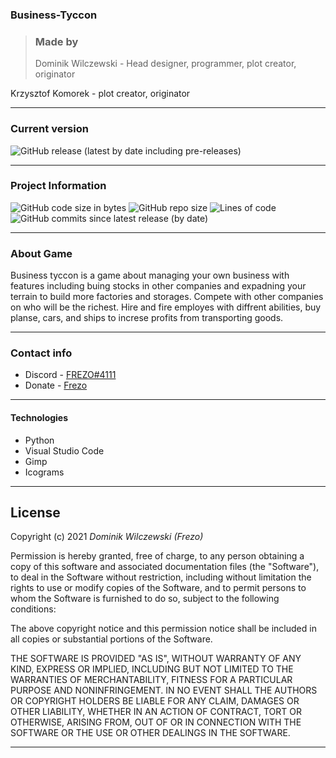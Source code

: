 ### Business-Tyccon

> ### Made by 
> Dominik Wilczewski - Head designer, programmer, plot creator, originator

Krzysztof Komorek - plot creator, originator

---

### Current version

<img alt="GitHub release (latest by date including pre-releases)" src="https://img.shields.io/github/v/release/Frezo23/Business-Tyccon?include_prereleases&style=for-the-badge">

---

### Project Information

<img alt="GitHub code size in bytes" src="https://img.shields.io/github/languages/code-size/Frezo23/Business-Tyccon?style=for-the-badge"> <img alt="GitHub repo size" src="https://img.shields.io/github/repo-size/Frezo23/Business-Tyccon?style=for-the-badge"> <img alt="Lines of code" src="https://img.shields.io/tokei/lines/github/Frezo23/Business-Tyccon?style=for-the-badge">  <img alt="GitHub commits since latest release (by date)" src="https://img.shields.io/github/commits-since/Frezo23/Business-Tyccon/v0.1?style=for-the-badge">

---
### About Game

Business tyccon is a game about managing your own business with features including buing stocks in other companies and expadning your terrain to build more factories and storages. Compete with other companies on who will be the richest. Hire and fire employes with diffrent abilities, buy planse, cars, and ships to increse profits from transporting goods.

---

### Contact info

- Discord - [FREZO#4111](https://discord.gg/hsMpeuw5qe)
- Donate - [Frezo](https://tipply.pl/u/frezo)

---

#### Technologies

- Python
- Visual Studio Code
- Gimp
- Icograms

---

## License

Copyright (c) 2021 *Dominik Wilczewski (Frezo)*

Permission is hereby granted, free of charge, to any person obtaining a copy
of this software and associated documentation files (the "Software"), to deal
in the Software without restriction, including without limitation the rights
to use or modify
copies of the Software, and to permit persons to whom the Software is
furnished to do so, subject to the following conditions:

The above copyright notice and this permission notice shall be included in all
copies or substantial portions of the Software.

THE SOFTWARE IS PROVIDED "AS IS", WITHOUT WARRANTY OF ANY KIND, EXPRESS OR
IMPLIED, INCLUDING BUT NOT LIMITED TO THE WARRANTIES OF MERCHANTABILITY,
FITNESS FOR A PARTICULAR PURPOSE AND NONINFRINGEMENT. IN NO EVENT SHALL THE
AUTHORS OR COPYRIGHT HOLDERS BE LIABLE FOR ANY CLAIM, DAMAGES OR OTHER
LIABILITY, WHETHER IN AN ACTION OF CONTRACT, TORT OR OTHERWISE, ARISING FROM,
OUT OF OR IN CONNECTION WITH THE SOFTWARE OR THE USE OR OTHER DEALINGS IN THE
SOFTWARE.

---
